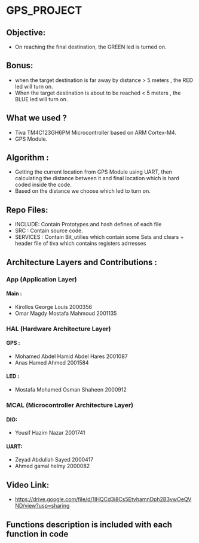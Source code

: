# GPS_PROJECT

## Objective:
- On reaching the final destination, the GREEN led is turned on.

## Bonus:
- when the target destination is far away by distance > 5 meters , the RED led will turn on.
- When the target destination is about to be reached < 5 meters , the BLUE led will turn on.

## What we used ?
- Tiva TM4C123GH6PM Microcontroller based on ARM Cortex-M4.
- GPS Module.

## Algorithm :
- Getting the current location from GPS Module using UART, then calculating the distance between it and final location which is hard coded inside the code.
- Based on the distance we choose which led to turn on.

## Repo Files:
- INCLUDE: Contain Prototypes and hash defines of each file
- SRC : Contain source code.
- SERVICES : Contain Bit_utilies which contain some Sets and clears + header file of tiva which contains registers adrresses 
## Architecture Layers and Contributions :

### App (Application Layer)
#### Main : 
- Kirollos George Louis           2000356
- Omar Magdy Mostafa Mahmoud      2001135

### HAL (Hardware Architecture Layer)
#### GPS :
- Mohamed Abdel Hamid Abdel Hares 2001087
- Anas Hamed Ahmed                2001584
#### LED :
- Mostafa Mohamed Osman Shaheen   2000912

### MCAL (Microcontroller Architecture Layer)
#### DIO:
- Yousif Hazim Nazar              2001741
#### UART:
- Zeyad Abdullah Sayed            2000417
- Ahmed gamal helmy               2000082
## Video Link:
- https://drive.google.com/file/d/1IHQCd3i8Cs5EtvhamnDph2B3vwOeQVND/view?usp=sharing
## Functions description is included with each function in code
